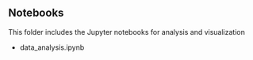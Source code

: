 ## Notebooks

This folder includes the Jupyter notebooks for analysis and visualization

* data_analysis.ipynb

